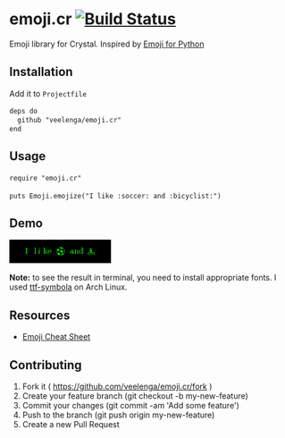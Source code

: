 # emoji.cr [![Build Status](https://travis-ci.org/veelenga/emoji.cr.svg?branch=master)](https://travis-ci.org/veelenga/emoji.cr)

Emoji library for Crystal. Inspired by [Emoji for Python](https://github.com/carpedm20/emoji)

## Installation

Add it to `Projectfile`

```crystal
deps do
  github "veelenga/emoji.cr"
end
```

## Usage

```crystal
require "emoji.cr"

puts Emoji.emojize("I like :soccer: and :bicyclist:")
```

## Demo
![](screen/demo.png)

**Note:** to see the result in terminal, you need to install appropriate fonts. I used [ttf-symbola](https://www.archlinux.org/packages/?name=ttf-symbola) on Arch Linux.

## Resources
- [Emoji Cheat Sheet](http://www.emoji-cheat-sheet.com/)

## Contributing

1. Fork it ( https://github.com/veelenga/emoji.cr/fork )
2. Create your feature branch (git checkout -b my-new-feature)
3. Commit your changes (git commit -am 'Add some feature')
4. Push to the branch (git push origin my-new-feature)
5. Create a new Pull Request

